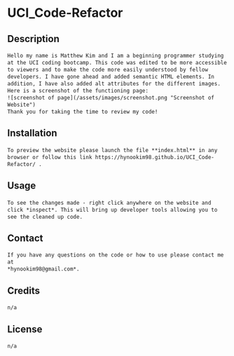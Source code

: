 # UCI_Code-Refactor

## Description 
    Hello my name is Matthew Kim and I am a beginning programmer studying at the UCI coding bootcamp. This code was edited to be more accessible to viewers and to make the code more easily understood by fellow developers. I have gone ahead and added semantic HTML elements. In addition, I have also added alt attributes for the different images. 
    Here is a screenshot of the functioning page: 
    ![screenshot of page](/assets/images/screenshot.png "Screenshot of Website")
    Thank you for taking the time to review my code!

## Installation
    To preview the website please launch the file **index.html** in any browser or follow this link https://hynookim98.github.io/UCI_Code-Refactor/ .

## Usage
    To see the changes made - right click anywhere on the website and click *inspect*. This will bring up developer tools allowing you to see the cleaned up code. 

## Contact
    If you have any questions on the code or how to use please contact me at 
    *hynookim98@gmail.com*.

## Credits
    n/a

## License
    n/a

